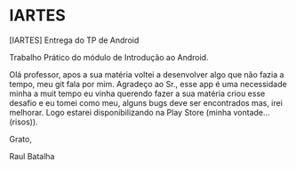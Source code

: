 # IARTES
[IARTES] Entrega do TP de Android

Trabalho Prático do módulo de Introdução ao Android.

Olá professor, apos a sua matéria voltei a desenvolver algo que não fazia a tempo, meu git fala por mim. Agradeço ao Sr., esse app é uma necessidade minha a muit tempo eu vinha querendo fazer a sua matéria criou esse desafio e eu tomei como meu, alguns bugs deve ser encontrados mas, irei melhorar. Logo estarei disponibilizando na Play Store (minha vontade...(risos)). 

Grato,

Raul Batalha 
